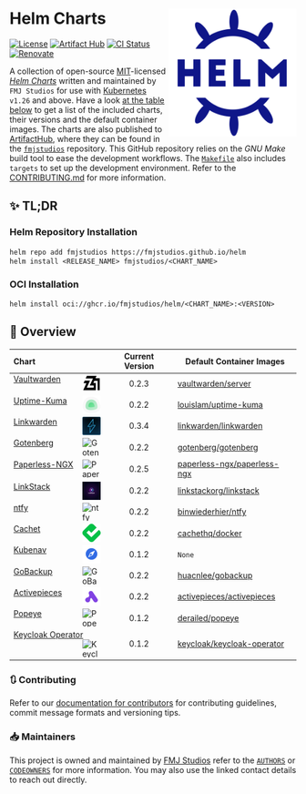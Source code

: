 # Helm Charts <img src="https://raw.githubusercontent.com/cncf/artwork/892ce913bbce895ddbd99f981917fcf93050a8ca/projects/helm/icon/color/helm-icon-color.svg" alt="Helm Logo" align="right" width="225"/>

[![License](https://img.shields.io/github/license/fmjstudios/helm?label=License)](https://opensource.org/licenses/MIT)
[![Artifact Hub](https://img.shields.io/endpoint?url=https://artifacthub.io/badge/repository/fmjstudios)](https://artifacthub.io/packages/search?repo=fmjstudios&sort=relevance)
[![CI Status](https://github.com/fmjstudios/helm/actions/workflows/release.yaml/badge.svg)](https://github.com/fmjstudios/helm/blob/main/.github/workflows/ci-pipeline.yml)
[![Renovate](https://img.shields.io/badge/Renovate-enabled-brightgreen?logo=renovatebot&logoColor=1DDEDD)](https://renovatebot.com/)

A collection of open-source [MIT][license]-licensed [_Helm Charts_][helm] written and maintained by `FMJ Studios` for
use with [Kubernetes][kubernetes] `v1.26` and above. Have a look [at the table below](#-overview) to get a list of the
included charts, their versions and the default container images. The charts are also published
to [ArtifactHub][artifacthub], where they can be found in
the [`fmjstudios`](https://artifacthub.io/packages/search?repo=fmjstudios&sort=relevance) repository. This GitHub
repository relies on the _GNU Make_ build tool to ease the development workflows. The [`Makefile`](Makefile) also
includes `targets` to set up the development environment. Refer to the [CONTRIBUTING.md](docs/CONTRIBUTING.md) for more
information.

## ✨ TL;DR

### Helm Repository Installation

```shell
helm repo add fmjstudios https://fmjstudios.github.io/helm
helm install <RELEASE_NAME> fmjstudios/<CHART_NAME>
```

### OCI Installation

```shell
helm install oci://ghcr.io/fmjstudios/helm/<CHART_NAME>:<VERSION>
```

## 📖 Overview

<div align="center">

| Chart                                                                                                                                                                                                                                                                                     | Current Version | Default Container Images                               |
|:------------------------------------------------------------------------------------------------------------------------------------------------------------------------------------------------------------------------------------------------------------------------------------------|:---------------:|--------------------------------------------------------|
| [Vaultwarden <img src="https://raw.githubusercontent.com/dani-garcia/vaultwarden/890e668071cffe2833834348e19bbef3c061d014/resources/vaultwarden-icon.svg" alt="Vaultwarden Logo" width="32px" height="32px" align="right" loading="lazy">][vaultwarden_chart]                             |      0.2.3      | [vaultwarden/server][vaultwarden_images]               |
| [Uptime-Kuma <img src="https://raw.githubusercontent.com/louislam/uptime-kuma/36196f632d499fddef436a3aacf2f11a01958f07/public/icon.svg" alt="Uptime-Kuma Logo" width="32px" height="32px" align="right" loading="lazy">][uptimekuma_chart]                                                |      0.2.2      | [louislam/uptime-kuma][uptime_kuma_images]             |
| [Linkwarden <img src="https://raw.githubusercontent.com/linkwarden/linkwarden/main/assets/logo.png" alt="Linkwarden Logo" width="32px" height="32px" align="right" loading="lazy">][linkwarden_chart]                                                                                     |      0.3.4      | [linkwarden/linkwarden][linkwarden_images]             |
| [Gotenberg <img src="https://user-images.githubusercontent.com/8983173/130322857-185831e2-f041-46eb-a17f-0a69d066c4e5.png" alt="Gotenberg Logo" width="32px" height="32px" align="right" loading="lazy">][gotenberg_chart]                                                                |      0.2.2      | [gotenberg/gotenberg][gotenberg_images]                |
| [Paperless-NGX <img src="https://raw.githubusercontent.com/paperless-ngx/paperless-ngx/5842944d1ef817c11a47ed5c19ba8b7886c9fbfe/resources/logo/web/svg/square.svg" alt="Paperless-NGX Logo" width="32px" height="32px" align="right" loading="lazy">][paperless_chart]                    |      0.2.5      | [paperless-ngx/paperless-ngx][paperless_ngx_images]    |
| [LinkStack <img src="https://raw.githubusercontent.com/LinkStackOrg/branding/main/logo/svg/logo_color_bg_1.svg" alt="Linkstack Logo" width="32px" height="32px" align="right" loading="lazy">][linkstack_chart]                                                                           |      0.2.2      | [linkstackorg/linkstack][linkstack_images]             |
| [ntfy <img src="https://raw.githubusercontent.com/binwiederhier/ntfy/main/web/public/static/images/ntfy.png" alt="ntfy Logo" width="32px" height="32px" align="right" loading="lazy">][ntfy_chart]                                                                                        |      0.2.2      | [binwiederhier/ntfy][ntfy_images]                      |
| [Cachet <img src="https://raw.githubusercontent.com/cachethq/art/master/logo-mark/cachet-logomark-green.png" alt="Cachet Logo" width="32px" height="32px" align="right" loading="lazy">][cachet_chart]                                                                                    |      0.2.2      | [cachethq/docker][cachet_images]                       |
| [Kubenav <img src="https://raw.githubusercontent.com/kubenav/kubenav/290f1776b03c359b8115125fa37a4b8dd73b6464/utils/images/app-icons/android.png" alt="Kubenav Logo" width="32px" height="32px" align="right" loading="lazy">][kubenav_chart]                                             |      0.1.2      | `None`                                                 |
| [GoBackup <img src="https://user-images.githubusercontent.com/5518/205909959-12b92929-4ac5-4bb5-9111-6f9a3ed76cf6.png" alt="GoBackup Logo" width="32px" height="32px" align="right" loading="lazy">][gobackup_chart]                                                                      |      0.2.2      | [huacnlee/gobackup][gobackup_images]                   |
| [Activepieces <img src="https://raw.githubusercontent.com/fmjstudios/artwork/3f3537b0377b8c95bfac77ae5cb7779c4698d659/projects/activepieces/icon/color/activepieces-icon-color.png" alt="Activepieces Logo" width="32px" height="32px" align="right" loading="lazy">][activepieces_chart] |      0.2.2      | [activepieces/activepieces][activepieces_images]       |
| [Popeye <img src="https://github.com/derailed/popeye/blob/d09ec25f3834d2c6a171486b9726b0a91793e3f0/assets/popeye_logo.png?raw=true" alt="Popeye Logo" width="32px" height="32px" align="right" loading="lazy">][popeye_chart]                                                             |      0.1.2      | [derailed/popeye][popeye_images]                       |
| [Keycloak Operator <img src="https://github.com/keycloak/keycloak-misc/blob/dee033f2d6d6b5c3a6ce8eb84e285f7e5626dbf6/logo/icon.png?raw=true" alt="Keycloak Logo" width="32px" height="32px" align="right" loading="lazy">][keycloak_operator_chart]                                       |      0.1.2      | [keycloak/keycloak-operator][keycloak_operator_images] |

[//]: # '"Stolen" from https://github.com/gabe565/charts/blob/main/README.md because I really liked the look'

</div>

### 🔃 Contributing

Refer to our [documentation for contributors](docs/CONTRIBUTING.md) for contributing guidelines, commit message
formats and versioning tips.

### 📥 Maintainers

This project is owned and maintained by [FMJ Studios](https://github.com/fmjstudios) refer to
the [`AUTHORS`](.github/AUTHORS) or [`CODEOWNERS`](.github/CODEOWNERS) for more information. You may also use the linked
contact details to reach out directly.

<!-- INTERNAL REFERENCES -->

<!-- Chart references -->

[gotenberg_chart]: charts/gotenberg
[linkwarden_chart]: charts/linkwarden
[paperless_chart]: charts/paperless-ngx
[uptimekuma_chart]: charts/uptime-kuma
[vaultwarden_chart]: charts/vaultwarden
[linkstack_chart]: charts/linkstack
[ntfy_chart]: charts/ntfy
[cachet_chart]: charts/cachet
[kubenav_chart]: charts/kubenav
[gobackup_chart]: charts/gobackup
[activepieces_chart]: charts/activepieces
[popeye_chart]: charts/popeye
[keycloak_operator_chart]: ./charts/keycloak-operator

<!-- File references -->

[license]: LICENSE

<!-- General links -->

[kubernetes]: https://kubernetes.io
[helm]: https://helm.sh
[artifacthub]: https://artifacthub.io/

<!-- Overview links -->

[vaultwarden_images]: https://hub.docker.com/r/vaultwarden/server
[uptime_kuma_images]: https://hub.docker.com/r/louislam/uptime-kuma
[linkwarden_images]: https://github.com/linkwarden/linkwarden/pkgs/container/linkwarden
[gotenberg_images]: https://hub.docker.com/r/gotenberg/gotenberg
[paperless_ngx_images]: https://github.com/paperless-ngx/paperless-ngx/pkgs/container/paperless-ngx
[linkstack_images]: https://hub.docker.com/r/linkstackorg/linkstack
[ntfy_images]: https://hub.docker.com/r/binwiederhier/ntfy
[cachet_images]: https://hub.docker.com/r/cachethq/docker
[gobackup_images]: https://hub.docker.com/r/huacnlee/gobackup
[activepieces_images]: https://hub.docker.com/r/activepieces/activepieces
[popeye_images]: https://hub.docker.com/r/derailed/popeye
[keycloak_operator_images]: https://quay.io/repository/keycloak/keycloak-operator
